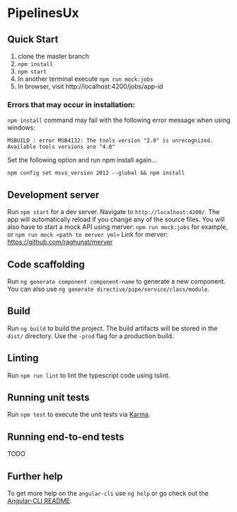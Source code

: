 # PipelinesUx

## Quick Start
1. clone the master branch
2. `npm install`
3. `npm start`
4. In another terminal execute `npm run mock:jobs`
5. In browser, visit http://localhost:4200/jobs/app-id


### Errors that may occur in installation:
`npm install` command may fail with the following error message when using windows:

` MSBUILD : error MSB4132: The tools version "2.0" is unrecognized. Available tools versions are "4.0" `

Set the following option and run npm install again...

`npm config set msvs_version 2012 --global && npm install`

## Development server
Run `npm start` for a dev server. Navigate to `http://localhost:4200/`. The app will automatically reload if you change any of the source files.
You will also have to start a mock API using merver: `npm run mock:jobs` for example, or `npm run mock <path to merver yml>`
Link for merver: https://github.com/raghunat/merver

## Code scaffolding

Run `ng generate component component-name` to generate a new component. You can also use `ng generate directive/pipe/service/class/module`.

## Build

Run `ng build` to build the project. The build artifacts will be stored in the `dist/` directory. Use the `-prod` flag for a production build.

## Linting
Run `npm run lint` to lint the typescript code using tslint.

## Running unit tests

Run `npm test` to execute the unit tests via [Karma](https://karma-runner.github.io).

## Running end-to-end tests

TODO

## Further help

To get more help on the `angular-cli` use `ng help` or go check out the [Angular-CLI README](https://github.com/angular/angular-cli/blob/master/README.md).
